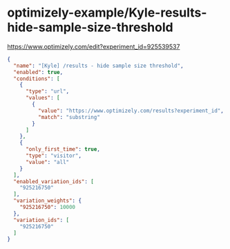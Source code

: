 optimizely-example/Kyle-results-hide-sample-size-threshold
=========================================================

https://www.optimizely.com/edit?experiment_id=925539537

```json
{
  "name": "[Kyle] /results - hide sample size threshold",
  "enabled": true,
  "conditions": [
    {
      "type": "url",
      "values": [
        {
          "value": "https://www.optimizely.com/results?experiment_id",
          "match": "substring"
        }
      ]
    },
    {
      "only_first_time": true,
      "type": "visitor",
      "value": "all"
    }
  ],
  "enabled_variation_ids": [
    "925216750"
  ],
  "variation_weights": {
    "925216750": 10000
  },
  "variation_ids": [
    "925216750"
  ]
}
```